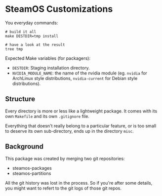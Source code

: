 SteamOS Customizations
======================

You everyday commands:

    # build it all
    make DESTDIR=tmp install
 
    # have a look at the result
    tree tmp

Expected Make variables (for packagers):
- `DESTDIR`: Staging installation directory.
- `NVIDIA_MODULE_NAME`: the name of the nvidia module (eg. `nvidia` for
  ArchLinux style distributions, `nvidia-current` for Debian style
  distributions).



Structure
---------

Every directory is more or less like a lightweight package. It comes with its
own `Makefile` and its own `.gitignore` file.

Everything that doesn't really belong to a particular feature, or is too small
to deserve its own sub-directory, ends up in the directory `misc`.



Background
----------

This package was created by merging two git repositories:
- steamos-packages
- steamos-partitions

All the git history was lost in the process. So if you're after some details,
you might want to refert to the git logs of those git repos.

